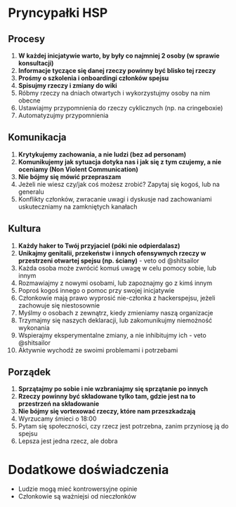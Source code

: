 # Pryncypałki HSP
## Procesy
1. **W każdej inicjatywie warto, by były co najmniej 2 osoby (w sprawie konsultacji)**
1. **Informacje tyczące się danej rzeczy powinny być blisko tej rzeczy**
1. **Prośmy o szkolenia i onboardingi członków spejsu**
1. **Spisujmy rzeczy i zmiany do wiki**
1. Róbmy rzeczy na dniach otwartych i wykorzystujmy osoby na nim obecne
1. Ustawiajmy przypomnienia do rzeczy cyklicznych (np. na cringeboxie)
1. Automatyzujmy przypomnienia

## Komunikacja
1. **Krytykujemy zachowania, a nie ludzi (bez ad personam)**
1. **Komunikujemy jak sytuacja dotyka nas i jak się z tym czujemy, a nie oceniamy (Non Violent Communication)**
1. **Nie bójmy się mówić przepraszam**
1. Jeżeli nie wiesz czy/jak coś możesz zrobić? Zapytaj się kogoś, lub na generalu
1. Konflikty członków, zwracanie uwagi i dyskusje nad zachowaniami uskuteczniamy na zamkniętych kanałach

## Kultura
1. **Każdy haker to Twój przyjaciel (póki nie odpierdalasz)**
1. **Unikajmy genitalii, przekeństw i innych ofensywnych rzeczy w przestrzeni otwartej spejsu (np. ściany)** - veto od @shitsailor
1. Każda osoba może zwrócić komuś uwagę w celu pomocy sobie, lub innym
1. Rozmawiajmy z nowymi osobami, lub zapoznajmy go z kimś innym
1. Poproś kogoś innego o pomoc przy swojej inicjatywie
1. Członkowie mają prawo wyprosić nie-członka z hackerspejsu, jeżeli zachowuje się niestosownie
1. Myślmy o osobach z zewnątrz, kiedy zmieniamy naszą organizacje
1. Trzymajmy się naszych deklaracji, lub zakomunikujmy niemożność wykonania
1. Wspierajmy eksperymentalne zmiany, a nie inhibitujmy ich - veto @shitsailor
1. Aktywnie wychodź ze swoimi problemami i potrzebami

## Porządek
1. **Sprzątajmy po sobie i nie wzbraniajmy się sprzątanie po innych**
1. **Rzeczy powinny być składowane tylko tam, gdzie jest na to przestrzeń na składowanie**
1. **Nie bójmy się vortexować rzeczy, które nam przeszkadzają**
1. Wyrzucamy śmieci o 18:00
1. Pytam się społeczności, czy rzecz jest potrzebna, zanim przyniosę ją do spejsu
1. Lepsza jest jedna rzecz, ale dobra


# Dodatkowe doświadczenia
- Ludzie mogą mieć kontrowersyjne opinie
- Członkowie są ważniejsi od nieczłonków













